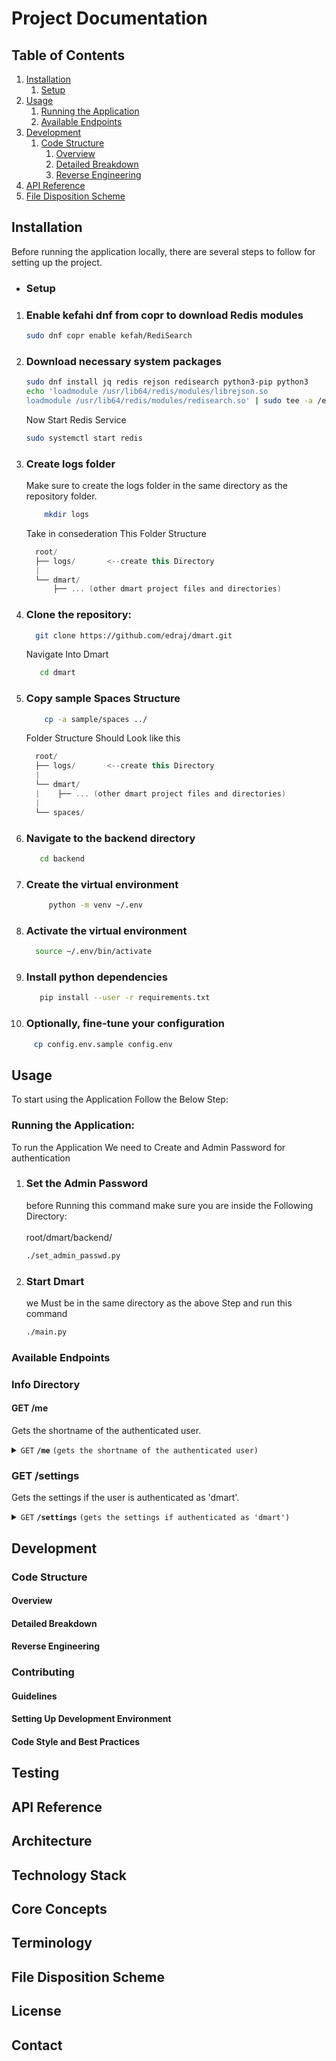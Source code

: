 # Project Documentation

## Table of Contents

1. [Installation](#installation)
    1. [Setup](#setup)
2. [Usage](#usage)
    1. [Running the Application](#running-the-application)
    2. [Available Endpoints](#available-endpoints)
3. [Development](#development)
    1. [Code Structure](#code-structure)
        1. [Overview](#overview)
        2. [Detailed Breakdown](#detailed-breakdown)
        3. [Reverse Engineering](#reverse-engineering)
3. [API Reference](#api-reference)
5. [File Disposition Scheme](#file-disposition-scheme)


## Installation

Before running the application locally, there are several steps to follow for setting up the project.

- ### Setup
1. ### Enable kefahi dnf from copr to download Redis modules

    ```bash
    sudo dnf copr enable kefah/RediSearch
    ```
2. ### Download necessary system packages
   ``` bash
   sudo dnf install jq redis rejson redisearch python3-pip python3
   echo 'loadmodule /usr/lib64/redis/modules/librejson.so
   loadmodule /usr/lib64/redis/modules/redisearch.so' | sudo tee -a /etc/redis/redis.conf
   ```
   Now Start Redis Service
   ```Bash
   sudo systemctl start redis
   ```
3. ### Create logs folder
    Make sure to create the logs folder in the same directory as the repository folder.
    ```bash
        mkdir logs
    ```
   Take in consederation This Folder Structure
    ```Kotlin
      root/
      ├── logs/       <--create this Directory
      |
      └── dmart/
          ├── ... (other dmart project files and directories)
    ```

4. ### Clone the repository:
    ```bash
      git clone https://github.com/edraj/dmart.git
    ```
   Navigate Into Dmart
   ```bash
      cd dmart  
   ```
5. ### Copy sample Spaces Structure
    ```Bash
        cp -a sample/spaces ../
    ```
    Folder Structure Should Look like this 
    ```Kotlin
      root/
      ├── logs/       <--create this Directory
      |
      └── dmart/
      |    ├── ... (other dmart project files and directories)
      |
      └── spaces/
    ```
6. ### Navigate to the backend directory
     ```Bash
        cd backend
     ```
7. ### Create the virtual environment 
   ```Bash
        python -m venv ~/.env
   ```
8. ### Activate the virtual environment
   ```Bash
     source ~/.env/bin/activate
    ```
9. ### Install python dependencies
   ```Bash
      pip install --user -r requirements.txt
   ```
10. ### Optionally, fine-tune your configuration
   ```Bash
        cp config.env.sample config.env
   ```

## Usage
To start using the Application Follow the Below Step: 

### Running the Application:
To run the Application We need to Create and Admin Password for authentication

1. ### Set the Admin Password
   before Running this command make sure you are inside the Following Directory:
   <br/>
   <br/>
   root/dmart/backend/
   
   ```Bash
   ./set_admin_passwd.py
   ```
2. ### Start Dmart 
   we Must be in the same directory as the above Step and run this command
   ```Bash
   ./main.py
   ```

### Available Endpoints
### Info Directory
#### GET /me
Gets the shortname of the authenticated user.

   <details>
     <summary><code>GET</code> <code><b>/me</b></code> <code>(gets the shortname of the authenticated user)</code></summary>
   
   #### Description
   This endpoint returns the shortname of the authenticated user. The user must be authenticated using a JWT token.
      
   #### Authentication
   Requires JWT authentication.

   #### Parameters
   > | Name        | Type     | Data Type | Description                   |
   > |-------------|----------|-----------|-------------------------------|
   > | shortname   | required | string    | Authenticated user's shortname|
   
   #### Responses
   > | HTTP Code | Content-Type         | Response                                                                                     |
   > |-----------|----------------------|----------------------------------------------------------------------------------------------|
   > | `200`     | `application/json`   | `{"status":"success","attributes":{"shortname":"<shortname>"}}`                              |
   > | `401`     | `application/json`   | `{"status":"error","error":{"type":"access","code":"NOT_ALLOWED","message":"Unauthorized"}}`  |
   
   #### Example cURL
   ```bash
   curl -X GET -H "Authorization: Bearer <token>" http://0.0.0.0:8282/me
   ```
 </details>


### GET /settings
Gets the settings if the user is authenticated as 'dmart'.

<details>
  <summary><code>GET</code> <code><b>/settings</b></code> <code>(gets the settings if authenticated as 'dmart')</code></summary>
  
  #### Description
  This endpoint retrieves settings data if the authenticated user's shortname is 'dmart'. Otherwise, it returns a 401 Unauthorized error.
  
  #### Authentication
  Requires JWT authentication.
  
  #### Parameters
  > | Name        | Type     | Data Type | Description                          |
  > |-------------|----------|-----------|--------------------------------------|
  > | shortname   | required | string    | Authenticated user's shortname       |
  
  #### Responses
  > | HTTP Code | Content-Type         | Response                                                                                     |
  > |-----------|----------------------|----------------------------------------------------------------------------------------------|
  > | `200`     | `application/json`   | `{"status":"success","attributes":<settings_data>}`                                            |
  > | `401`     | `application/json`   | `{"status":"error","error":{"type":"access","code":"NOT_ALLOWED","message":"Unauthorized"}}`  |
  
  #### Example cURL
  ```bash
  curl -X GET -H "Authorization: Bearer <token>" http://0.0.0.0:8282/settings
  ```
</details>

## Development

### Code Structure

#### Overview

#### Detailed Breakdown

#### Reverse Engineering

### Contributing

#### Guidelines

#### Setting Up Development Environment

#### Code Style and Best Practices

## Testing

## API Reference

## Architecture

## Technology Stack

## Core Concepts

## Terminology

## File Disposition Scheme

## License

## Contact
